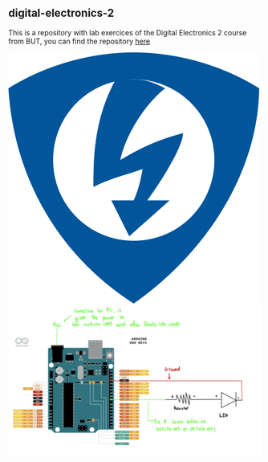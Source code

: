 ## digital-electronics-2
This is a repository with lab exercices of the Digital Electronics 2 course from BUT, you can find the repository [here](https://github.com/tomas-fryza/digital-electronics-2)

![](https://github.com/galahadn4/digital-electronics-2/blob/main/twitter.png)
![](https://github.com/galahadn4/digital-electronics-2/blob/main/lab1-blink_arduino/unnamed.jpg)

